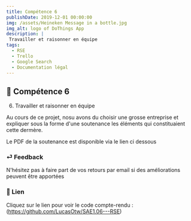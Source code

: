 ```yaml
---
title: Compétence 6
publishDate: 2019-12-01 00:00:00
img: /assets/Heineken Message in a bottle.jpg
img_alt: logo of DoThings App
description: |
 Travailler et raisonner en équipe
tags:
  - RSE
  - Trello
  - Google Search
  - Documentation légal
---
```


## 🎉 Compétence 6

6) Travailler et raisonner en équipe
> 

Au cours de ce projet, nosu avons du choisir une grosse entreprise et expliquer sous la forme d'une soutenance les éléments qui constituaient cette dermère.

Le PDF de la soutenance est disponible via le lien ci dessous




### ⏎ Feedback 

N'hésitez pas à faire part de vos retours par email si des améliorations peuvent être apportées

### 🔗 Lien


Cliquez sur le lien pour voir le code compte-rendu :(https://github.com/LucasOtw/SAE1.06---RSE)






